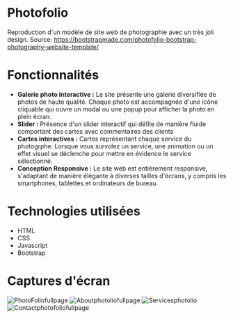 # Photofolio
Reproduction d'un modèle de site web de photographie avec un très joli design. Source: https://bootstrapmade.com/photofolio-bootstrap-photography-website-template/

# Fonctionnalités
- **Galerie photo interactive :** Le site présente une galerie diversifiée de photos de haute qualité. Chaque photo est accompagnée d'une icône cliquable qui ouvre un modal ou une popup pour afficher la photo en plein écran.
- **Slider :** Présence d'un slider interactif qui défile de manière fluide comportant des cartes avec commentaires des clients
- **Cartes interactives :** Cartes représentant chaque service du photogrphe. Lorsque vous survolez un service, une animation ou un effet visuel se déclenche pour mettre en évidence le service sélectionné.
- **Conception Responsive :** Le site web est entièrement responsive, s'adaptant de manière élégante à diverses tailles d'écrans, y compris les smartphones, tablettes et ordinateurs de bureau.

# Technologies utilisées
- HTML
- CSS
- Javascript
- Bootstrap

# Captures d'écran
![PhotoFoliofullpage](https://github.com/mnkhanae/Photofolio/assets/126266227/f25a8223-2d31-4585-b867-418ae47759ae)
![Aboutphotoliofullpage](https://github.com/mnkhanae/Photofolio/assets/126266227/bdc2eee1-70d8-4784-9e5e-82c6d3aea78b)
![Servicesphotolio](https://github.com/mnkhanae/Photofolio/assets/126266227/9ca55824-ff45-4219-9b45-02e10ee23ebc)
![Contactphotofoliofullpage](https://github.com/mnkhanae/Photofolio/assets/126266227/7aa984ee-34cf-473f-9665-afc4ad3e8fd2)



